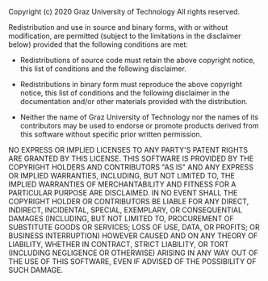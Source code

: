Copyright (c) 2020 Graz University of Technology
All rights reserved.

Redistribution and use in source and binary forms, with or without modification, are permitted (subject to the limitations 
in the disclaimer below) provided that the following conditions are met:

* Redistributions of source code must retain the above copyright notice, this list of conditions and the following disclaimer.

* Redistributions in binary form must reproduce the above copyright notice, this list of conditions and the following disclaimer in the 
documentation and/or other materials provided with the distribution.

* Neither the name of Graz University of Technology nor the names of its contributors may be used to endorse or promote products derived 
from this software without specific prior written permission.

NO EXPRESS OR IMPLIED LICENSES TO ANY PARTY'S PATENT RIGHTS ARE GRANTED BY THIS LICENSE. THIS SOFTWARE IS PROVIDED BY THE COPYRIGHT HOLDERS 
AND CONTRIBUTORS "AS IS" AND ANY EXPRESS OR IMPLIED WARRANTIES, INCLUDING, BUT NOT LIMITED TO, THE IMPLIED WARRANTIES OF MERCHANTABILITY AND 
FITNESS FOR A PARTICULAR PURPOSE ARE DISCLAIMED. IN NO EVENT SHALL THE COPYRIGHT HOLDER OR CONTRIBUTORS BE LIABLE FOR ANY DIRECT, INDIRECT, 
INCIDENTAL, SPECIAL, EXEMPLARY, OR CONSEQUENTIAL DAMAGES (INCLUDING, BUT NOT LIMITED TO, PROCUREMENT OF SUBSTITUTE GOODS OR SERVICES; LOSS OF USE, 
DATA, OR PROFITS; OR BUSINESS INTERRUPTION) HOWEVER CAUSED AND ON ANY THEORY OF LIABILITY, WHETHER IN CONTRACT, STRICT LIABILITY, OR TORT 
(INCLUDING NEGLIGENCE OR OTHERWISE) ARISING IN ANY WAY OUT OF THE USE OF THIS SOFTWARE, EVEN IF ADVISED OF THE POSSIBILITY OF SUCH DAMAGE.